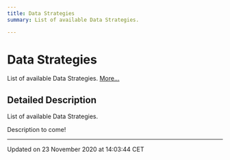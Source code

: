 ```yaml
---
title: Data Strategies
summary: List of available Data Strategies.  

---
```


# Data Strategies




List of available Data Strategies.  [More...](#detailed-description)














## Detailed Description

List of available Data Strategies. 


























Description to come! 








-------------------------------

Updated on 23 November 2020 at 14:03:44 CET